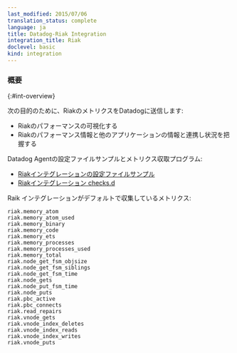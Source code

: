 ```yaml
---
last_modified: 2015/07/06
translation_status: complete
language: ja
title: Datadog-Riak Integration
integration_title: Riak
doclevel: basic
kind: integration
---
```


<!-- ### Overview
{:#int-overview}

Connect Riak to Datadog in order to:

- Visualize Riak performance and utilization.
- Correlate the performance of Riak with the rest of your applications. -->

### 概要
{:#int-overview}

次の目的のために、RiakのメトリクスをDatadogに送信します:

- Riakのパフォーマンスの可視化する
- Riakのパフォーマンス情報と他のアプリケーションの情報と連携し状況を把握する


<!-- From the open-source Agent:

* [Riak YAML example](https://github.com/DataDog/dd-agent/blob/master/conf.d/riak.yaml.example)
* [Riak checks.d](https://github.com/DataDog/dd-agent/blob/master/checks.d/riak.py) -->

Datadog Agentの設定ファイルサンプルとメトリクス収取プログラム:

* [Riakインテグレーションの設定ファイルサンプル](https://github.com/DataDog/dd-agent/blob/master/conf.d/riak.yaml.example)
* [Riakインテグレーション checks.d](https://github.com/DataDog/dd-agent/blob/master/checks.d/riak.py)


<!-- The following metrics are collected by default with the Riak integration:

    riak.memory_atom
    riak.memory_atom_used
    riak.memory_binary
    riak.memory_code
    riak.memory_ets
    riak.memory_processes
    riak.memory_processes_used
    riak.memory_total
    riak.node_get_fsm_objsize
    riak.node_get_fsm_siblings
    riak.node_get_fsm_time
    riak.node_gets
    riak.node_put_fsm_time
    riak.node_puts
    riak.pbc_active
    riak.pbc_connects
    riak.read_repairs
    riak.vnode_gets
    riak.vnode_index_deletes
    riak.vnode_index_reads
    riak.vnode_index_writes
    riak.vnode_puts -->

Raik インテグレーションがデフォルトで収集しているメトリクス:

    riak.memory_atom
    riak.memory_atom_used
    riak.memory_binary
    riak.memory_code
    riak.memory_ets
    riak.memory_processes
    riak.memory_processes_used
    riak.memory_total
    riak.node_get_fsm_objsize
    riak.node_get_fsm_siblings
    riak.node_get_fsm_time
    riak.node_gets
    riak.node_put_fsm_time
    riak.node_puts
    riak.pbc_active
    riak.pbc_connects
    riak.read_repairs
    riak.vnode_gets
    riak.vnode_index_deletes
    riak.vnode_index_reads
    riak.vnode_index_writes
    riak.vnode_puts
